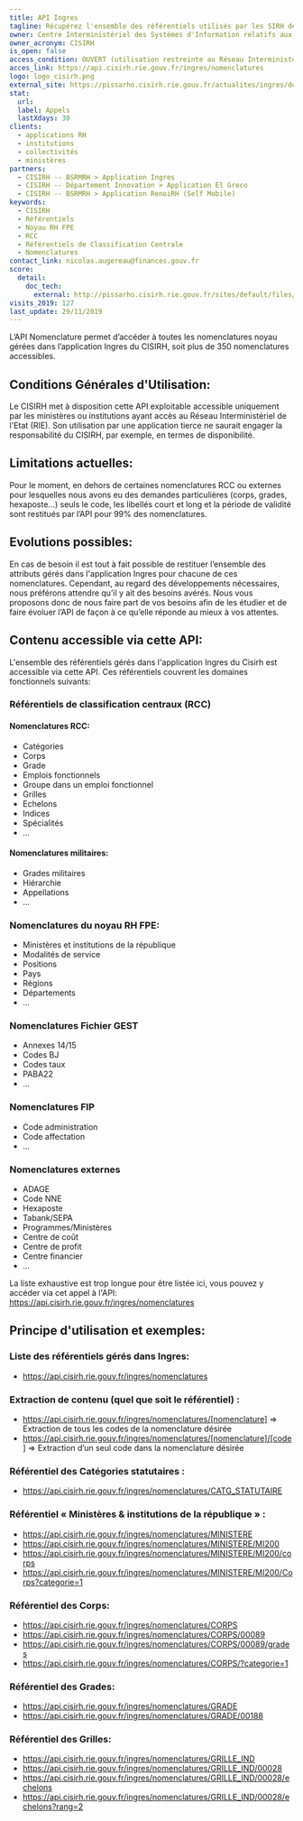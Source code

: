 ```yaml
---
title: API Ingres
tagline: Récupérez l'ensemble des référentiels utilisés par les SIRH de la Fonction Publique d'Etat
owner: Centre Interministériel des Systèmes d'Information relatifs aux Ressources Humaines
owner_acronym: CISIRH
is_open: false
access_condition: OUVERT (utilisation restreinte au Réseau Interministériel de l'Etat (RIE))
acces_link: https://api.cisirh.rie.gouv.fr/ingres/nomenclatures
logo: logo_cisirh.png
external_site: https://pissarho.cisirh.rie.gouv.fr/actualites/ingres/deploiement-de-deux-api-sur-lapplication-ingres
stat:
  url:
  label: Appels
  lastXdays: 30
clients:
  - applications RH
  - institutions
  - collectivités
  - ministères
partners:
  - CISIRH -- BSRMRH > Application Ingres
  - CISIRH -- Département Innovation > Application El Greco
  - CISIRH -- BSRMRH > Application RenoiRH (Self Mobile)
keywords:
  - CISIRH
  - Référentiels
  - Noyau RH FPE
  - RCC
  - Référentiels de Classification Centrale
  - Nomenclatures
contact_link: nicolas.augereau@finances.gouv.fr
score:
  detail:
    doc_tech:
      external: http://pissarho.cisirh.rie.gouv.fr/sites/default/files/2019-10/INGRES-PIL-API%20Nomenclatures%20Ingres_%20%280_7%29.pptx
visits_2019: 127
last_update: 29/11/2019
---
```


L’API Nomenclature permet d’accéder à toutes les nomenclatures noyau gérées dans l’application Ingres du CISIRH, soit plus de 350 nomenclatures accessibles.

## Conditions Générales d'Utilisation:

Le CISIRH met à disposition cette API exploitable accessible uniquement par les ministères ou institutions ayant accès au Réseau Interministériel de l'Etat (RIE).
Son utilisation par une application tierce ne saurait engager la responsabilité du CISIRH, par exemple, en termes de disponibilité.

## Limitations actuelles:

Pour le moment, en dehors de certaines nomenclatures RCC ou externes pour lesquelles nous avons eu des demandes particulières (corps, grades, hexaposte…) seuls le code, les libellés court et long et la période de validité sont restitués par l’API pour 99% des nomenclatures.

## Evolutions possibles:

En cas de besoin il est tout à fait possible de restituer l’ensemble des attributs gérés dans l'application Ingres pour chacune de ces nomenclatures. Cependant, au regard des développements nécessaires, nous préférons attendre qu’il y ait des besoins avérés.
Nous vous proposons donc de nous faire part de vos besoins afin de les étudier et de faire évoluer l’API de façon à ce qu’elle réponde au mieux à vos attentes.

## Contenu accessible via cette API:

L'ensemble des référentiels gérés dans l'application Ingres du Cisirh est accessible via cette API.
Ces référentiels couvrent les domaines fonctionnels suivants:

### Référentiels de classification centraux (RCC)

#### Nomenclatures RCC:

- Catégories
- Corps
- Grade
- Emplois fonctionnels
- Groupe dans un emploi fonctionnel
- Grilles
- Echelons
- Indices
- Spécialités
- ...

#### Nomenclatures militaires:

- Grades militaires
- Hiérarchie
- Appellations
- ...

### Nomenclatures du noyau RH FPE:

- Ministères et institutions de la république
- Modalités de service
- Positions
- Pays
- Régions
- Départements
- ...

### Nomenclatures Fichier GEST

- Annexes 14/15
- Codes BJ
- Codes taux
- PABA22
- ...

### Nomenclatures FIP

- Code administration
- Code affectation
- ...

### Nomenclatures externes

- ADAGE
- Code NNE
- Hexaposte
- Tabank/SEPA
- Programmes/Ministères
- Centre de coût
- Centre de profit
- Centre financier
- ...

La liste exhaustive est trop longue pour être listée ici, vous pouvez y accéder via cet appel à l'API:
https://api.cisirh.rie.gouv.fr/ingres/nomenclatures

## Principe d'utilisation et exemples:

### Liste des référentiels gérés dans Ingres:

- https://api.cisirh.rie.gouv.fr/ingres/nomenclatures

### Extraction de contenu (quel que soit le référentiel) :

- https://api.cisirh.rie.gouv.fr/ingres/nomenclatures/[nomenclature] => Extraction de tous les codes de la nomenclature désirée
- https://api.cisirh.rie.gouv.fr/ingres/nomenclatures/[nomenclature]/[code] => Extraction d’un seul code dans la nomenclature désirée

### Référentiel des Catégories statutaires :

- https://api.cisirh.rie.gouv.fr/ingres/nomenclatures/CATG_STATUTAIRE

### Référentiel « Ministères & institutions de la république » :

- https://api.cisirh.rie.gouv.fr/ingres/nomenclatures/MINISTERE
- https://api.cisirh.rie.gouv.fr/ingres/nomenclatures/MINISTERE/MI200
- https://api.cisirh.rie.gouv.fr/ingres/nomenclatures/MINISTERE/MI200/corps
- https://api.cisirh.rie.gouv.fr/ingres/nomenclatures/MINISTERE/MI200/Corps?categorie=1

### Référentiel des Corps:

- https://api.cisirh.rie.gouv.fr/ingres/nomenclatures/CORPS
- https://api.cisirh.rie.gouv.fr/ingres/nomenclatures/CORPS/00089
- https://api.cisirh.rie.gouv.fr/ingres/nomenclatures/CORPS/00089/grades
- https://api.cisirh.rie.gouv.fr/ingres/nomenclatures/CORPS/?categorie=1

### Référentiel des Grades:

- https://api.cisirh.rie.gouv.fr/ingres/nomenclatures/GRADE
- https://api.cisirh.rie.gouv.fr/ingres/nomenclatures/GRADE/00188

### Référentiel des Grilles:

- https://api.cisirh.rie.gouv.fr/ingres/nomenclatures/GRILLE_IND
- https://api.cisirh.rie.gouv.fr/ingres/nomenclatures/GRILLE_IND/00028
- https://api.cisirh.rie.gouv.fr/ingres/nomenclatures/GRILLE_IND/00028/echelons
- https://api.cisirh.rie.gouv.fr/ingres/nomenclatures/GRILLE_IND/00028/echelons?rang=2

